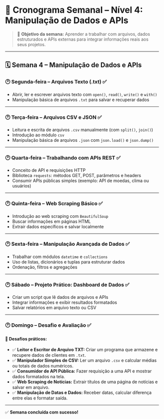 # 📅 Cronograma Semanal – Nível 4: Manipulação de Dados e APIs

> 🎯 **Objetivo da semana:** Aprender a trabalhar com arquivos, dados estruturados e APIs externas para integrar informações reais aos seus projetos.  
---

## 🗓️ Semana 4 – Manipulação de Dados e APIs

### 🕐 Segunda-feira – Arquivos Texto (.txt) ✅  
- Abrir, ler e escrever arquivos texto com `open()`, `read()`, `write()` e `with()`  
- Manipulação básica de arquivos `.txt` para salvar e recuperar dados  

---

### 🕐 Terça-feira – Arquivos CSV e JSON ✅  
- Leitura e escrita de arquivos `.csv` manualmente (com `split()`, `join()`)  
- Introdução ao módulo `csv`  
- Manipulação básica de arquivos `.json` com `json.load()` e `json.dump()`  

---

### 🕐 Quarta-feira – Trabalhando com APIs REST ✅  
- Conceito de API e requisições HTTP  
- Biblioteca `requests`: métodos GET, POST, parâmetros e headers  
- Consumir APIs públicas simples (exemplo: API de moedas, clima ou usuários)  

---

### 🕐 Quinta-feira – Web Scraping Básico ✅  
- Introdução ao web scraping com `BeautifulSoup`  
- Buscar informações em páginas HTML  
- Extrair dados específicos e salvar localmente  

---

### 🕐 Sexta-feira – Manipulação Avançada de Dados ✅  
- Trabalhar com módulos `datetime` e `collections`  
- Uso de listas, dicionários e tuplas para estruturar dados  
- Ordenação, filtros e agregações  

---

### 🕐 Sábado – Projeto Prático: Dashboard de Dados ✅  
- Criar um script que lê dados de arquivos e APIs  
- Integrar informações e exibir resultados formatados  
- Salvar relatórios em arquivo texto ou CSV  

---

### 🕐 Domingo – Desafio e Avaliação ✅  

#### 🧠 Desafios práticos:  
- ✅ **Leitor e Escritor de Arquivo TXT:** Criar um programa que armazene e recupere dados de clientes em `.txt`.  
- ✅ **Manipulador Simples de CSV:** Ler um arquivo `.csv` e calcular médias ou totais de dados numéricos.  
- ✅ **Consumidor de API Pública:** Fazer requisição a uma API e mostrar dados formatados na tela.  
- ✅ **Web Scraping de Notícias:** Extrair títulos de uma página de notícias e salvar em arquivo.  
- ✅ **Manipulação de Datas e Dados:** Receber datas, calcular diferença entre elas e formatar saída.  

---

✅ **Semana concluída com sucesso!**
